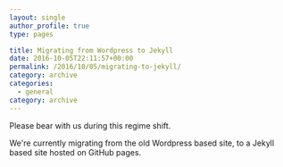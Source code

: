 ```yaml
---
layout: single
author_profile: true
type: pages

title: Migrating from Wordpress to Jekyll
date: 2016-10-05T22:11:57+00:00
permalink: /2016/10/05/migrating-to-jekyll/
category: archive
categories:
  - general
category: archive
---
```


Please bear with us during this regime shift.

We're currently migrating from the old Wordpress based site, to a Jekyll based site hosted on GitHub pages.
